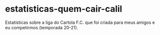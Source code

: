 # estatisticas-quem-cair-calil
Estatísticas sobre a liga do Cartola F.C. que foi criada para meus amigos e eu competirmos (temporada 20-21).
